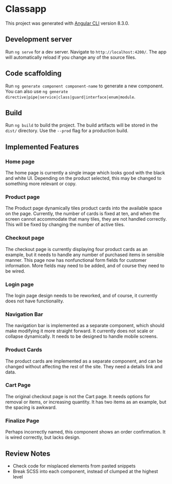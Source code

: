 # Classapp

This project was generated with [Angular CLI](https://github.com/angular/angular-cli) version 8.3.0.

## Development server

Run `ng serve` for a dev server. Navigate to `http://localhost:4200/`. The app will automatically reload if you change any of the source files.

## Code scaffolding

Run `ng generate component component-name` to generate a new component. You can also use `ng generate directive|pipe|service|class|guard|interface|enum|module`.

## Build

Run `ng build` to build the project. The build artifacts will be stored in the `dist/` directory. Use the `--prod` flag for a production build.

## Implemented Features

### Home page
The home page is currently a single image which looks good with the black and white UI. Depending on the product selected, this may be changed to something more relevant or copy.

### Product page
The Product page dynamically tiles product cards into the available space on the page. Currently, the number of cards is fixed at ten, and when the screen cannot accommodate that many tiles, they are not handled correctly. This will be fixed by changing the number of active tiles.

### Checkout page
The checkout page is currently displaying four product cards as an example, but it needs to handle any number of purchased items in sensible manner. This page now has nonfunctional form fields for customer information. More fields may need to be added, and of course they need to be wired. 

### Login page
The login page design needs to be reworked, and of course, it currently does not have functionality. 

### Navigation Bar
The navigation bar is implemented as a separate component, which should make modifying it more straight forward. It currently does not scale or collapse dynamically. It needs to be designed to handle mobile screens.

### Product Cards
The product cards are implemented as a separate component, and can be changed without affecting the rest of the site. They need a details link and data.

### Cart Page
The original checkout page is not the Cart page. It needs options for removal or items, or increasing quantity. It has two items as an example, but the spacing is awkward. 

### Finalize Page
Perhaps incorrectly named, this component shows an order confirmation. It is wired correctly, but lacks design. 

## Review Notes
 - Check code for misplaced elements from pasted snippets
 - Break SCSS into each component, instead of clumped at the highest level

